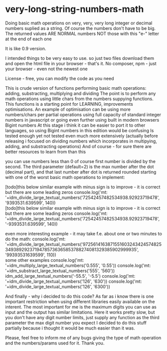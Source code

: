 # very-long-string-numbers-math
Doing basic math operations on very, very, very long integer or decimal numbers suplied as a string. Of course the numbers don't have to be big. The returned values ARE NORMAL numbers NOT those with this "e-" letter at the end of each one

It is like 0.9 version.

I intended things to be very easy to use. so just two files download them and open the html file in your browser - that's it. No composer, npm - just your browser - even not the newest one 

   License - free, you can modify the code as you need
  
   This is crude version of functions performing basic math operations: adding, substracting, multiplying and dividing
   The point is to perform any math operations using little chars from the numbers suppying functions.
   This functions is a starting point for LEARNING, improvements optimisations.
   An example of optimisation can be using more numbers/chars per partial operations using 
   full capacity of standard integer numbers in javascript or going even further using built in modern browsers Bigint numbers 
   At this stage i think it can be easier to port it to other languages, so using Bigint numbers in this edition would be confusing 
   Is tested enough yet not tested even much more extensively (actually before releasing i focused on dividing numbers which incorporates in multipying, adding, and substracting operations)
   And of course - for sure there are better resources to learn from than this 
  
   you can use numbers less than 0
   of course first number is divided by the second. The third parameter (default=2) is the max number after the dot (decimal part), and that last number after dot is returned rounded
   starting with one of the worst basic math operations to implement:
  <script>


  alert(idm_divide_large_textual_numbers('86379.3847', '39599', 12))
  
  </script>
  
  [todo]this below similar example with minus sign is to improve - it is correct but there are some leading zeros
  console.log('mt: '+idm_divide_large_textual_numbers('72542457482534938.92923719478', '9393531.639599', 140))  
  [todo]this below similar example with minus sign is to improve - it is correct but there are some leading zeros
  console.log('mt: '+idm_divide_large_textual_numbers('72542457482534938.92923719478', '-9393531.639599', 140))  
  
   even more interesting example - it may take f.e. about one or two minutes to do the math:
  console.log('mt: '+idm_divide_large_textual_numbers('972561416387155160324342457482534938929237194785736365853788274081329385902999935', '99393531639599', 110))  
   some other examples
  console.log('mt: '+idm_multiply_large_textual_numbers('0.555', '0.55'))
  console.log('mt: '+idm_substract_large_textual_numbers('555', '560'))
  idm_add_large_textual_numbers('-55.5', '-5.5')
  console.log('mt: '+idm_divide_large_textual_numbers('126', '630'))
  console.log('mt: '+idm_divide_large_textual_numbers('126', '6300'))
  
   And finally - why i decided to do this code? As far as i know there is one important restriction when using
   different libraries easily available on the interent. The most important for me is the maximum digits you can use as input and the output has similar limitations.
   Here it works pretty slow, but you don't have any digit number limits, just supply any function as the third parameter the max digit number you expect
   I decided to do this stuff partially because i thought it would be much easier than it was.
  
   Please, feel free to inform me of any bugs giving the type of math operation and the numbers/params used for it. 
   Thank you. 
  
